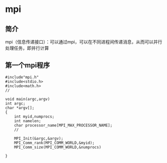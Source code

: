 # mpi #
## 简介 ##  
mpi（信息传递接口）：可以通过mpi，可以在不同进程间传递消息，从而可以并行处理任务，即并行计算  
## 第一个mpi程序 ##  
```mpi
#include"mpi.h"
#include<stdio.h>
#include<math.h>
//

void main(argc,argv)
int argc;
char *argv[];
{
    int myid,numprocs;
    int namelen;
    char processor_name[MPI_MAX_PROCESSOR_NAME];
    //

    MPI_Init(&argc,&argv);
    MPI_Comm_rank(MPI_COMM_WORLD,&myid);
    MPI_Comm_size(MPI_COMM_WORLD,&numprocs)

}